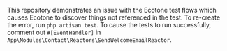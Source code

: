 This repository demonstrates an issue with the Ecotone test flows which causes Ecotone to discover things not referenced in the test. To re-create the error, run `php artisan test`. To cause the tests to run successfully, comment out `#[EventHandler]` in `App\Modules\Contact\Reactors\SendWelcomeEmailReactor`.

